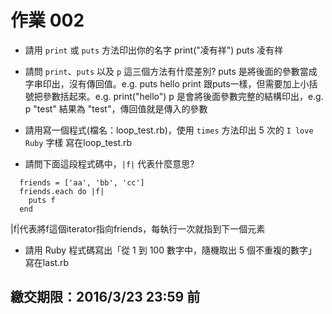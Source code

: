 # 作業 002

* 請用 `print` 或 `puts` 方法印出你的名字
print("凌有祥")
puts 凌有祥

* 請問 `print`、`puts` 以及 `p` 這三個方法有什麼差別?
puts 是將後面的參數當成字串印出，沒有傳回值。e.g. puts hello
print 跟puts一樣，但需要加上小括號把參數括起來。e.g. print("hello")
p 是會將後面參數完整的結構印出，e.g. p "test" 結果為 "test"，傳回值就是傳入的參數

* 請用寫一個程式(檔名：loop_test.rb)，使用 `times` 方法印出 5 次的 `I love Ruby` 字樣
寫在loop_test.rb

* 請問下面這段程式碼中，`|f|` 代表什麼意思?

```
  friends = ['aa', 'bb', 'cc']
  friends.each do |f|
    puts f
  end
```

|f|代表將f這個iterator指向friends，每執行一次就指到下一個元素

* 請用 Ruby 程式碼寫出「從 1 到 100 數字中，隨機取出 5 個不重複的數字」
寫在last.rb

## 繳交期限：2016/3/23 23:59 前
